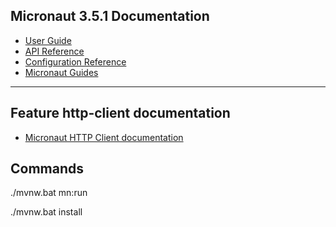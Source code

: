 ## Micronaut 3.5.1 Documentation

- [User Guide](https://docs.micronaut.io/3.5.1/guide/index.html)
- [API Reference](https://docs.micronaut.io/3.5.1/api/index.html)
- [Configuration Reference](https://docs.micronaut.io/3.5.1/guide/configurationreference.html)
- [Micronaut Guides](https://guides.micronaut.io/index.html)
---

## Feature http-client documentation

- [Micronaut HTTP Client documentation](https://docs.micronaut.io/latest/guide/index.html#httpClient)



## Commands

 ./mvnw.bat mn:run

 ./mvnw.bat install

 

